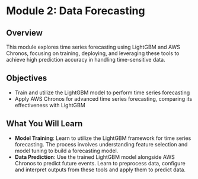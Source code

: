 # Module 2: Data Forecasting

## Overview
This module explores time series forecasting using LightGBM and AWS Chronos, focusing on training, deploying, and leveraging these tools to achieve high prediction accuracy in handling time-sensitive data.

## Objectives
- Train and utilize the LightGBM model to perform time series forecasting
- Apply AWS Chronos for advanced time series forecasting, comparing its effectiveness with LightGBM

## What You Will Learn
- **Model Training**: Learn to utilize the LightGBM framework for time series forecasting. The process involves understanding feature selection and model tuning to build a forecasting model.
- **Data Prediction**: Use the trained LightGBM model alongside AWS Chronos to predict future events. Learn to preprocess data, configure and interpret outputs from these tools and apply them to predict data.

